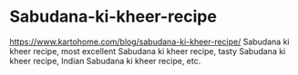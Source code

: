 # Sabudana-ki-kheer-recipe
https://www.kartohome.com/blog/sabudana-ki-kheer-recipe/ Sabudana ki kheer recipe, most excellent Sabudana ki kheer recipe, tasty Sabudana ki kheer recipe, Indian Sabudana ki kheer recipe, etc.
